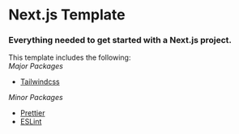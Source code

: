 # Next.js Template
### Everything needed to get started with a Next.js project. 

This template includes the following:
</br>
*Major Packages*
- [Tailwindcss](https://tailwindcss.com/)

*Minor Packages*
- [Prettier](https://prettier.io/docs/en/index.html)
- [ESLint](https://eslint.org/)


